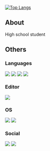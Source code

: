 [![Top Langs](https://github-readme-stats.vercel.app/api/top-langs/?username=kouki331-pro&theme=radical
)](https://github.com/anuraghazra/github-readme-stats)



## About
<p>High school student</p>

## Others
### Languages
<p>
  <img src="https://img.shields.io/badge/-HTML5-black.svg?logo=html5&style=popout">
  <img src="https://img.shields.io/badge/-CSS3-1572B6.svg?logo=css3&style=popout">
  <img src="https://img.shields.io/badge/-JavaScript-black.svg?logo=javascript&style=popout">
  <img src="https://img.shields.io/badge/-Python-FFFF00.svg?logo=python&style=popout">
</p>

### Editor
<img src="https://img.shields.io/badge/-Visual%20Studio%20Code-007ACC.svg?logo=visual-studio-code&style=popout">

### OS
<p>
  <img src="https://img.shields.io/badge/-Windows-0078D4.svg?logo=windows&style=popout">
  <img src="https://img.shields.io/badge/-IOS-000000.svg?logo=apple&style=popout">
</p>

### Social
<p>
<a herf="https://twitter.com/kouki_0699"><img src="https://img.shields.io/badge/-Twitter-fff.svg?logo=twitter&style=popout"></a>
<a herf="https://discord.com/782212889854345216"><img src="https://img.shields.io/badge/-Discord-white.svg?logo=discord&style=popout"></a>
</p>

